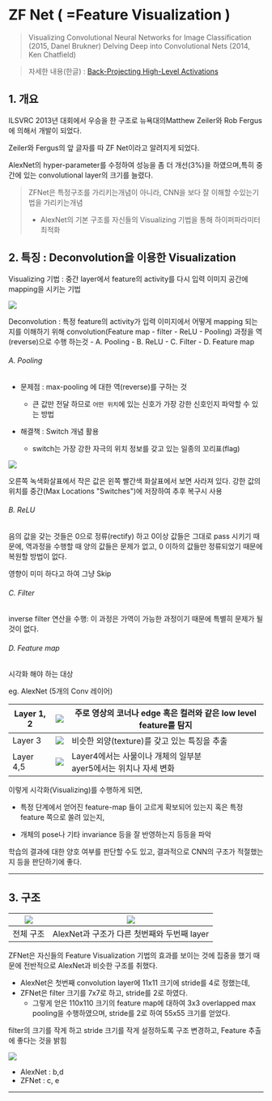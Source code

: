 # ZF Net ( =Feature Visualization )

> Visualizing Convolutional Neural Networks for Image Classification (2015, Danel Brukner)
> Delving Deep into Convolutional Nets (2014, Ken Chatfield)

> 자세한 내용(한글) : [Back-Projecting High-Level Activations](https://blog.lunit.io/2017/04/09/back-projecting-mid-level-activations/)

## 1. 개요 

ILSVRC 2013년 대회에서 우승을 한 구조로 뉴욕대의Matthew Zeiler와 Rob Fergus에 의해서 개발이 되었다.

Zeiler와 Fergus의 앞 글자를 따 ZF Net이라고 알려지게 되었다.

AlexNet의 hyper-parameter를 수정하여 성능을 좀 더 개선(3%)을 하였으며,특히 중간에 있는 convolutional layer의 크기를 늘렸다.

> ZFNet은 특정구조를 가리키는개념이 아니라, CNN을 보다 잘 이해할 수있는기법을 가리키는개념
> -  AlexNet의 기본 구조를 자신들의 Visualizing 기법을 통해 하이퍼파라미터 최적화 


## 2. 특징 : Deconvolution을 이용한 Visualization


Visualizing 기법 : 중간 layer에서 feature의 activity를 다시 입력 이미지 공간에 mapping을 시키는 기법

![](http://i.imgur.com/ep9d371.png)   

Deconvolution : 특정 feature의 activity가 입력 이미지에서 어떻게 mapping 되는지를 이해하기 위해 convolution(Feature map - filter - ReLU - Pooling) 과정을 역(reverse)으로 수행 하는것 
    - A. Pooling 
    - B. ReLU 
    - C. Filter 
    - D. Feature map 
    
###### A. Pooling 
                
- 문제점 : max-pooling 에 대한 역(reverse)를 구하는 것
    - 큰 값만 전달 하므로 `어떤 위치`에 있는 신호가 가장 강한 신호인지 파악할 수 있는 방법

- 해결책 : Switch 개념 활용 
    - switch는 가장 강한 자극의 위치 정보를 갖고 있는 일종의 꼬리표(flag)

![](http://i.imgur.com/4sN1FTB.png)

오른쪽 녹색화살표에서 작은 값은 왼쪽 빨간색 화살표에서 보면 사라져 있다. 
강한 값의 위치를 중간(Max Locations "Switches")에 저장하여 추후 복구시 사용 

###### B. ReLU 

음의 값을 갖는 것들은 0으로 정류(rectify) 하고 0이상 값들은 그대로 pass  시키기 때문에, 역과정을 수행할 때 양의 값들은 문제가 없고, 0 이하의 값들만 정류되었기 때문에 복원할 방법이 없다.

영향이 미미 하다고 하여 그냥 Skip 

###### C. Filter 

inverse filter 연산을 수행: 이 과정은 가역이 가능한 과정이기 때문에 특별히 문제가 될 것이 없다.


###### D. Feature map

시각화 해야 하는 대상 

eg. AlexNet (5개의 Conv 레이어) 

|Layer 1, 2|![](http://i.imgur.com/ZrE4ScP.png)|주로 영상의 코너나 edge 혹은 컬러와 같은 low level feature를 탐지|
|-|-|-|
|Layer 3|![](http://i.imgur.com/uiKqBgN.png)|비슷한 외양(texture)를 갖고 있는 특징을 추출|
|Layer 4,5|![](http://i.imgur.com/ygfdhAO.png)|Layer4에서는 사물이나 개체의 일부분<br>ayer5에서는 위치나 자세 변화|

이렇게 시각화(Visualizing)를 수행하게 되면,

- 특정 단계에서 얻어진 feature-map 들이 고르게 확보되어 있는지 혹은 특정 feature 쪽으로 쏠려 있는지,

- 개체의 pose나 기타 invariance 등을 잘 반영하는지 등등을 파악

학습의 결과에 대한 양호 여부를 판단할 수도 있고, 결과적으로 CNN의 구조가 적절했는지 등을 판단하기에 좋다.

---

## 3. 구조 

|![](http://i.imgur.com/kw4nAJl.png)|![](http://i.imgur.com/wQ4jGr0.png)|
|-|-|
|전체 구조 | AlexNet과 구조가 다른 첫번째와 두번째 layer|
ZFNet은 자신들의 Feature Visualization 기법의 효과를 보이는 것에 집중을 했기 때문에 전반적으로 AlexNet과 비슷한 구조를 취했다.
- AlexNet은 첫번째 convolution layer에 11x11 크기에 stride를 4로 정했는데,
- ZFNet은 filter 크기를 7x7로 하고, stride를 2로 하였다.
    - 그렇게 얻은 110x110 크기의 feature map에 대하여 3x3 overlapped max pooling을 수행하였으며, stride를 2로 하여 55x55 크기를 얻었다.

filter의 크기를 작게 하고 stride 크기를 작게 설정하도록 구조 변경하고, Feature 추출에 좋다는 것을 밝힘 

![](http://i.imgur.com/a85992r.png)
- AlexNet : b,d
- ZFNet : c, e




--- 

